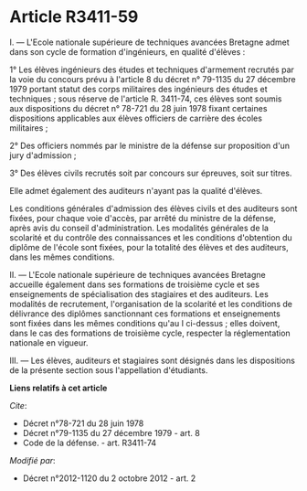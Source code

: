 # Article R3411-59

I. ― L'Ecole nationale supérieure de techniques avancées Bretagne admet dans son cycle de formation d'ingénieurs, en qualité
d'élèves : 

1° Les élèves ingénieurs des études et techniques d'armement recrutés par la voie du concours prévu à l'article 8 du décret
n° 79-1135 du 27 décembre 1979 portant statut des corps militaires des ingénieurs des études et techniques ; sous réserve de
l'article R. 3411-74, ces élèves sont soumis aux dispositions du décret n° 78-721 du 28 juin 1978 fixant certaines
dispositions applicables aux élèves officiers de carrière des écoles militaires ; 

2° Des officiers nommés par le ministre de la défense sur proposition d'un jury d'admission ; 

3° Des élèves civils recrutés soit par concours sur épreuves, soit sur titres. 

Elle admet également des auditeurs n'ayant pas la qualité d'élèves. 

Les conditions générales d'admission des élèves civils et des auditeurs sont fixées, pour chaque voie d'accès, par arrêté du
ministre de la défense, après avis du conseil d'administration. Les modalités générales de la scolarité et du contrôle des
connaissances et les conditions d'obtention du diplôme de l'école sont fixées, pour la totalité des élèves et des auditeurs,
dans les mêmes conditions. 

II. ― L'Ecole nationale supérieure de techniques avancées Bretagne accueille également dans ses formations de troisième cycle
et ses enseignements de spécialisation des stagiaires et des auditeurs. Les modalités de recrutement, l'organisation de la
scolarité et les conditions de délivrance des diplômes sanctionnant ces formations et enseignements sont fixées dans les
mêmes conditions qu'au I ci-dessus ; elles doivent, dans le cas des formations de troisième cycle, respecter la
réglementation nationale en vigueur. 

III. ― Les élèves, auditeurs et stagiaires sont désignés dans les dispositions de la présente section sous l'appellation
d'étudiants.

**Liens relatifs à cet article**

_Cite_:

  - Décret n°78-721 du 28 juin 1978
  - Décret n°79-1135 du 27 décembre 1979 - art. 8
  - Code de la défense. - art. R3411-74

_Modifié par_:

  - Décret n°2012-1120 du 2 octobre 2012 - art. 2
